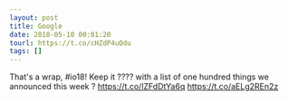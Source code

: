 ```yaml
---
layout: post
title: Google
date: 2018-05-10 00:01:20
tourl: https://t.co/cHZdP4uOdu
tags: []
---
```

That's a wrap, #io18!  Keep it ???? with a list of one hundred things we announced this week ? https://t.co/lZFdDtYa6q https://t.co/aELg2REn2z